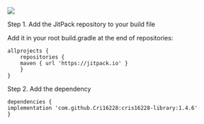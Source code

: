 [![](https://jitpack.io/v/Cri16228/cris16228-library.svg)](https://jitpack.io/#Cri16228/cris16228-library)



Step 1. Add the JitPack repository to your build file

Add it in your root build.gradle at the end of repositories:

	allprojects {
		repositories {
		maven { url 'https://jitpack.io' }
		}
	}
Step 2. Add the dependency

	dependencies {
	implementation 'com.github.Cri16228:cris16228-library:1.4.6'
	}
